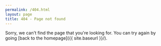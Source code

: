 ```yaml
---
permalink: /404.html
layout: page
title: 404 - Page not found
---
```


<script defer>
  // This script redirects users if they try to access an old asp.net hosted rant/blog post

  var currentLocation = window.location.href.toLowerCase();

  if(currentLocation.indexOf("aspx") > 0 && currentLocation.indexOf("rants") > 0) {
      let newLocation = window.location.href.replace(".aspx", "");
      newLocation = newLocation.replace("rants/", "");
      window.location.replace(newLocation);
  }
</script>


Sorry, we can't find the page that you're looking for. You can try again by going [back to the homepage]({{ site.baseurl }}/).
